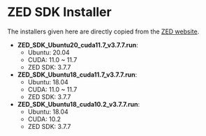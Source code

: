 # ZED SDK Installer

The installers given here are directly copied from the [ZED website](https://www.stereolabs.com/developers/release/).

* **ZED_SDK_Ubuntu20_cuda11.7_v3.7.7.run**:
  * Ubuntu: 20.04
  * CUDA: 11.0 ~ 11.7
  * ZED SDK: 3.7.7
* **ZED_SDK_Ubuntu18_cuda11.7_v3.7.7.run**:
  * Ubuntu: 18.04
  * CUDA: 11.0 ~ 11.7
  * ZED SDK: 3.7.7
* **ZED_SDK_Ubuntu18_cuda10.2_v3.7.7.run**:
  * Ubuntu: 18.04
  * CUDA: 10.2
  * ZED SDK: 3.7.7

